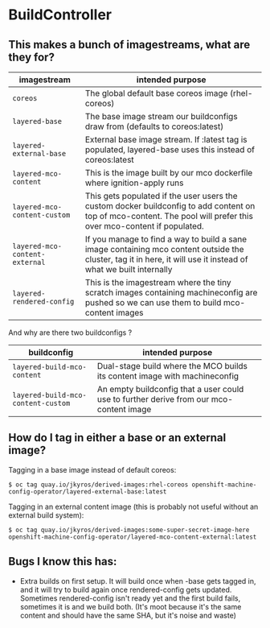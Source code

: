 # BuildController

## This makes a bunch of imagestreams, what are they for? 

|imagestream| intended purpose|
|---|---|
|`coreos`                            | The global default base coreos image (rhel-coreos) |
|`layered-base`                    |   The base image stream our buildconfigs draw from (defaults to coreos:latest) |
|`layered-external-base`           |External base image stream. If :latest tag is populated, layered-base uses this instead of coreos:latest|  
|`layered-mco-content`        | This is the image built by our mco dockerfile where ignition-apply runs |
|`layered-mco-content-custom`   |This gets populated if the user users the custom docker buildconfig to add content on top of mco-content. The pool will prefer this over mco-content if populated. |
|`layered-mco-content-external` |If you manage to find a way to build a sane image containing mco content outside the cluster, tag it in here, it will use it instead of what we built internally|
|`layered-rendered-config`     |This is the imagestream where the tiny scratch images containing machineconfig are pushed so we can use them to build mco-content images|

And why are there two buildconfigs ?

|buildconfig| intended purpose| 
|----|---|
|`layered-build-mco-content`| Dual-stage build where the MCO builds its content image with machineconfig| 
|`layered-build-mco-content-custom`| An empty buildconfig that a user could use to further derive from our mco-content image


## How do I tag in either a base or an external image? 

Tagging in a base image instead of default coreos: 
```
$ oc tag quay.io/jkyros/derived-images:rhel-coreos openshift-machine-config-operator/layered-external-base:latest
```

Tagging in an external content image (this is probably not useful without an external build system): 
```
$ oc tag quay.io/jkyros/derived-images:some-super-secret-image-here openshift-machine-config-operator/layered-mco-content-external:latest
```

## Bugs I know this has: 
- Extra builds on first setup. It will build once when <pool>-base gets tagged in, and it will try to build again once rendered-config gets updated. Sometimes rendered-config isn't ready yet and the first build fails, sometimes it is and we build both. (It's moot because it's the same content and should have the same SHA, but it's noise and waste) 
